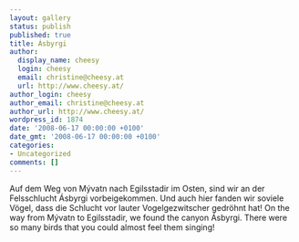 ```yaml
---
layout: gallery
status: publish
published: true
title: Ásbyrgi
author:
  display_name: cheesy
  login: cheesy
  email: christine@cheesy.at
  url: http://www.cheesy.at/
author_login: cheesy
author_email: christine@cheesy.at
author_url: http://www.cheesy.at/
wordpress_id: 1874
date: '2008-06-17 00:00:00 +0100'
date_gmt: '2008-06-17 00:00:00 +0100'
categories:
- Uncategorized
comments: []
---
```

<!--:de-->Auf dem Weg von Mývatn nach Egilsstadir im Osten, sind wir an der Felsschlucht Ásbyrgi vorbeigekommen. Und auch hier fanden wir soviele Vögel, dass die Schlucht vor lauter Vogelgezwitscher gedröhnt hat!
<!--:--><!--:en-->On the way from Mývatn to Egilsstadir, we found the canyon Ásbyrgi. There were so many birds that you could almost feel them singing!
<!--:-->
